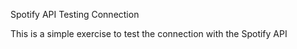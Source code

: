 Spotify API Testing Connection

This is a simple exercise to test the connection with the Spotify API